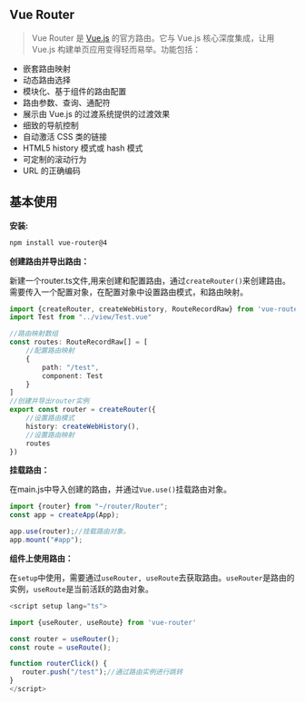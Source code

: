 

## Vue Router

> Vue Router 是 [Vue.js](http://v3.vuejs.org/) 的官方路由。它与 Vue.js 核心深度集成，让用 Vue.js 构建单页应用变得轻而易举。功能包括：

- 嵌套路由映射
- 动态路由选择
- 模块化、基于组件的路由配置
- 路由参数、查询、通配符
- 展示由 Vue.js 的过渡系统提供的过渡效果
- 细致的导航控制
- 自动激活 CSS 类的链接
- HTML5 history 模式或 hash 模式
- 可定制的滚动行为
- URL 的正确编码

## 基本使用

**安装:**

```sh
npm install vue-router@4
```

**创建路由并导出路由：**

​	新建一个router.ts文件,用来创建和配置路由，通过`createRouter()`来创建路由。需要传入一个配置对象，在配置对象中设置路由模式，和路由映射。

```ts
import {createRouter, createWebHistory, RouteRecordRaw} from 'vue-router';
import Test from "../view/Test.vue"

//路由映射数组
const routes: RouteRecordRaw[] = [
    //配置路由映射
    {
        path: "/test",
        component: Test
    }
]
//创建并导出router实例
export const router = createRouter({
    //设置路由模式
    history: createWebHistory(),
    //设置路由映射
    routes
})
```

**挂载路由：**

​	在main.js中导入创建的路由，并通过`Vue.use()`挂载路由对象。

```ts
import {router} from "~/router/Router";
const app = createApp(App);

app.use(router);//挂载路由对象。
app.mount("#app");
```

**组件上使用路由：**

​	在`setup`中使用，需要通过`useRouter, useRoute`去获取路由。`useRouter`是路由的实例，`useRoute`是当前活跃的路由对象。

```js
<script setup lang="ts">

import {useRouter, useRoute} from 'vue-router'

const router = useRouter();
const route = useRoute();

function routerClick() {
   router.push("/test");//通过路由实例进行跳转
}
</script>
```

